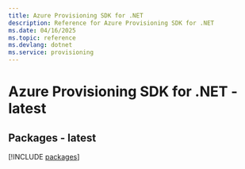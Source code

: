 ```yaml
---
title: Azure Provisioning SDK for .NET
description: Reference for Azure Provisioning SDK for .NET
ms.date: 04/16/2025
ms.topic: reference
ms.devlang: dotnet
ms.service: provisioning
---
```

# Azure Provisioning SDK for .NET - latest
## Packages - latest
[!INCLUDE [packages](provisioning-index.md)]
